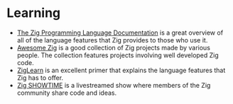 # Learning

- [The Zig Programming Language Documentation][documentation] is a great overview of all of the language features that Zig provides to those who use it.
- [Awesome Zig][awesome-zig] is a good collection of Zig projects made by various people.
  The collection features projects involving well developed Zig code.
- [ZigLearn][zig-learn] is an excellent primer that explains the language features that Zig has to offer.
- [Zig SHOWTIME][zig-showtime] is a livestreamed show where members of the Zig community share code and ideas.

[awesome-zig]: https://github.com/catdevnull/awesome-zig
[documentation]: https://ziglang.org/documentation/master/
[zig-learn]: https://ziglearn.org/
[zig-showtime]: https://zig.show/
